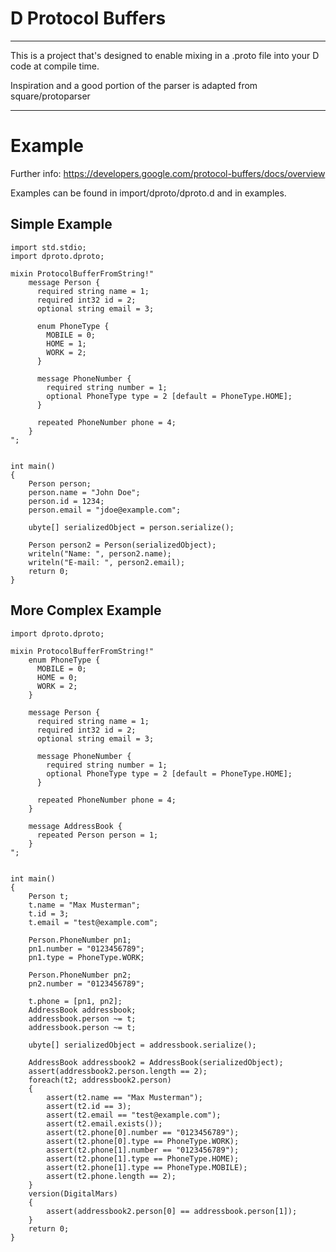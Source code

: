 # D Protocol Buffers

----

This is a project that's designed to enable mixing in a .proto file into your D code at compile time.

Inspiration and a good portion of the parser is adapted from square/protoparser


----
# Example

Further info: https://developers.google.com/protocol-buffers/docs/overview

Examples can be found in import/dproto/dproto.d and in examples.

## Simple Example

    import std.stdio;
    import dproto.dproto;
    
    mixin ProtocolBufferFromString!"
        message Person {
          required string name = 1;
          required int32 id = 2;
          optional string email = 3;
    
          enum PhoneType {
            MOBILE = 0;
            HOME = 1;
            WORK = 2;
          }
    
          message PhoneNumber {
            required string number = 1;
            optional PhoneType type = 2 [default = PhoneType.HOME];
          }
    
          repeated PhoneNumber phone = 4;
        }
    ";
    
    
    int main()
    {
        Person person;
        person.name = "John Doe";
        person.id = 1234;
        person.email = "jdoe@example.com";
    
        ubyte[] serializedObject = person.serialize();
    
        Person person2 = Person(serializedObject);
        writeln("Name: ", person2.name);
        writeln("E-mail: ", person2.email);
        return 0;
    }

## More Complex Example

    import dproto.dproto;
    
    mixin ProtocolBufferFromString!"
        enum PhoneType {
          MOBILE = 0;
          HOME = 0;
          WORK = 2;
        }
    
        message Person {
          required string name = 1;
          required int32 id = 2;
          optional string email = 3;
    
          message PhoneNumber {
            required string number = 1;
            optional PhoneType type = 2 [default = PhoneType.HOME];
          }
    
          repeated PhoneNumber phone = 4;
        }
    
        message AddressBook {
          repeated Person person = 1;
        }
    ";
    
    
    int main()
    {
        Person t;
        t.name = "Max Musterman";
        t.id = 3;
        t.email = "test@example.com";
    
        Person.PhoneNumber pn1;
        pn1.number = "0123456789";
        pn1.type = PhoneType.WORK;
        
        Person.PhoneNumber pn2;
        pn2.number = "0123456789";
    
        t.phone = [pn1, pn2];
        AddressBook addressbook;
        addressbook.person ~= t;
        addressbook.person ~= t;
    
        ubyte[] serializedObject = addressbook.serialize();
        
        AddressBook addressbook2 = AddressBook(serializedObject);
        assert(addressbook2.person.length == 2);
        foreach(t2; addressbook2.person)
        {
            assert(t2.name == "Max Musterman");
            assert(t2.id == 3);
            assert(t2.email == "test@example.com");
            assert(t2.email.exists());
            assert(t2.phone[0].number == "0123456789");
            assert(t2.phone[0].type == PhoneType.WORK);
            assert(t2.phone[1].number == "0123456789");
            assert(t2.phone[1].type == PhoneType.HOME);
            assert(t2.phone[1].type == PhoneType.MOBILE);
            assert(t2.phone.length == 2);
        }
        version(DigitalMars)
        {
            assert(addressbook2.person[0] == addressbook.person[1]);
        }
        return 0;
    }
